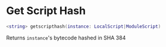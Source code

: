 # Get Script Hash
```lua
<string> getscripthash(instance: LocalScript|ModuleScript)
```
Returns `instance`'s bytecode hashed in SHA 384